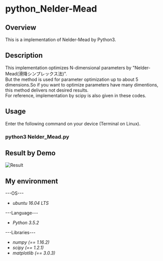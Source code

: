 # python_Nelder-Mead

## Overview
This is a implementation of Nelder-Mead by Python3.

## Description
This implementation optimizes N-dimensional parameters by "Nelder-Mead(滑降シンプレックス法)".   
But the method is used for parameter optimization up to about 5 dimensions.So if you want to optimize parameters have many dimentions, this method delivers not desired results.  
For reference, implementation by scipy is also given in these codes.

## Usage
Enter the following command on your device (Terminal on Linux).
### python3 Nelder_Mead.py

## Result by Demo
![Result](https://github.com/CUME-system006-150/python_Nelder-Mead/blob/master/Trajectory_of_center.png)

## My environment
---OS---  
 * *ubuntu 16.04 LTS*
 
---Language---  
 * *Python 3.5.2*  
 
---Libraries---  
 * *numpy (== 1.16.2)*  
 * *scipy (== 1.2.1)*  
 * *matplotlib (== 3.0.3)*  
 


